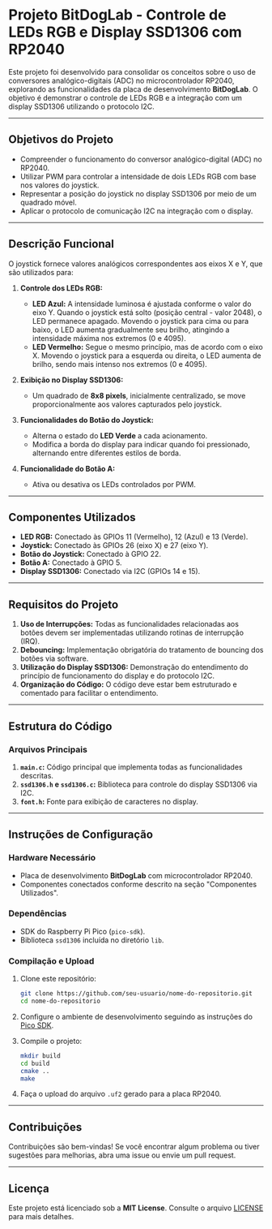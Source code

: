 # Projeto BitDogLab - Controle de LEDs RGB e Display SSD1306 com RP2040

Este projeto foi desenvolvido para consolidar os conceitos sobre o uso de conversores analógico-digitais (ADC) no microcontrolador RP2040, explorando as funcionalidades da placa de desenvolvimento **BitDogLab**. O objetivo é demonstrar o controle de LEDs RGB e a integração com um display SSD1306 utilizando o protocolo I2C.

---

## **Objetivos do Projeto**

- Compreender o funcionamento do conversor analógico-digital (ADC) no RP2040.
- Utilizar PWM para controlar a intensidade de dois LEDs RGB com base nos valores do joystick.
- Representar a posição do joystick no display SSD1306 por meio de um quadrado móvel.
- Aplicar o protocolo de comunicação I2C na integração com o display.

---

## **Descrição Funcional**

O joystick fornece valores analógicos correspondentes aos eixos X e Y, que são utilizados para:

1. **Controle dos LEDs RGB:**
   - **LED Azul:** A intensidade luminosa é ajustada conforme o valor do eixo Y. Quando o joystick está solto (posição central - valor 2048), o LED permanece apagado. Movendo o joystick para cima ou para baixo, o LED aumenta gradualmente seu brilho, atingindo a intensidade máxima nos extremos (0 e 4095).
   - **LED Vermelho:** Segue o mesmo princípio, mas de acordo com o eixo X. Movendo o joystick para a esquerda ou direita, o LED aumenta de brilho, sendo mais intenso nos extremos (0 e 4095).

2. **Exibição no Display SSD1306:**
   - Um quadrado de **8x8 pixels**, inicialmente centralizado, se move proporcionalmente aos valores capturados pelo joystick.

3. **Funcionalidades do Botão do Joystick:**
   - Alterna o estado do **LED Verde** a cada acionamento.
   - Modifica a borda do display para indicar quando foi pressionado, alternando entre diferentes estilos de borda.

4. **Funcionalidade do Botão A:**
   - Ativa ou desativa os LEDs controlados por PWM.

---

## **Componentes Utilizados**

- **LED RGB:** Conectado às GPIOs 11 (Vermelho), 12 (Azul) e 13 (Verde).
- **Joystick:** Conectado às GPIOs 26 (eixo X) e 27 (eixo Y).
- **Botão do Joystick:** Conectado à GPIO 22.
- **Botão A:** Conectado à GPIO 5.
- **Display SSD1306:** Conectado via I2C (GPIOs 14 e 15).

---

## **Requisitos do Projeto**

1. **Uso de Interrupções:** Todas as funcionalidades relacionadas aos botões devem ser implementadas utilizando rotinas de interrupção (IRQ).
2. **Debouncing:** Implementação obrigatória do tratamento de bouncing dos botões via software.
3. **Utilização do Display SSD1306:** Demonstração do entendimento do princípio de funcionamento do display e do protocolo I2C.
4. **Organização do Código:** O código deve estar bem estruturado e comentado para facilitar o entendimento.

---

## **Estrutura do Código**

### **Arquivos Principais**

1. **`main.c`:** Código principal que implementa todas as funcionalidades descritas.
2. **`ssd1306.h` e `ssd1306.c`:** Biblioteca para controle do display SSD1306 via I2C.
3. **`font.h`:** Fonte para exibição de caracteres no display.

---

## **Instruções de Configuração**

### **Hardware Necessário**

- Placa de desenvolvimento **BitDogLab** com microcontrolador RP2040.
- Componentes conectados conforme descrito na seção "Componentes Utilizados".

### **Dependências**

- SDK do Raspberry Pi Pico (`pico-sdk`).
- Biblioteca `ssd1306` incluída no diretório `lib`.

### **Compilação e Upload**

1. Clone este repositório:
   ```bash
   git clone https://github.com/seu-usuario/nome-do-repositorio.git
   cd nome-do-repositorio
   ```

2. Configure o ambiente de desenvolvimento seguindo as instruções do [Pico SDK](https://github.com/raspberrypi/pico-sdk).

3. Compile o projeto:
   ```bash
   mkdir build
   cd build
   cmake ..
   make
   ```

4. Faça o upload do arquivo `.uf2` gerado para a placa RP2040.

---

## **Contribuições**

Contribuições são bem-vindas! Se você encontrar algum problema ou tiver sugestões para melhorias, abra uma issue ou envie um pull request.

---

## **Licença**

Este projeto está licenciado sob a **MIT License**. Consulte o arquivo [LICENSE]() para mais detalhes.


